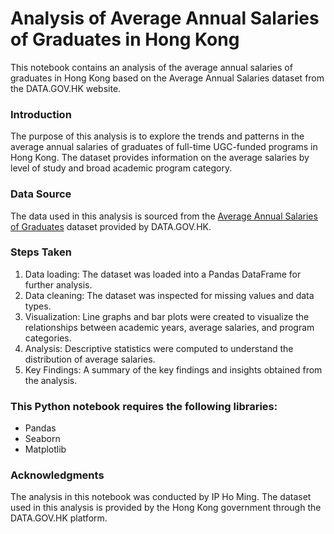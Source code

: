 # <strong>Analysis of Average Annual Salaries of Graduates in Hong Kong</strong>
This notebook contains an analysis of the average annual salaries of graduates in Hong Kong based on the Average Annual Salaries dataset from the DATA.GOV.HK website.

### Introduction
The purpose of this analysis is to explore the trends and patterns in the average annual salaries of graduates of full-time UGC-funded programs in Hong Kong. The dataset provides information on the average salaries by level of study and broad academic program category.

### Data Source
The data used in this analysis is sourced from the [Average Annual Salaries of Graduates](https://data.gov.hk/en-data/dataset/hk-ugc-ugc-average-annual-salaries-graduates) dataset provided by DATA.GOV.HK.


### Steps Taken
<ol>
  <li><strong></strong> Data loading: The dataset was loaded into a Pandas DataFrame for further analysis.</li>
  <li><strong></strong> Data cleaning: The dataset was inspected for missing values and data types.</li>
  <li><strong></strong> Visualization: Line graphs and bar plots were created to visualize the relationships between academic years, average salaries, and program categories.</li>
  <li><strong></strong> Analysis: Descriptive statistics were computed to understand the distribution of average salaries.</li>
  <li><strong></strong> Key Findings: A summary of the key findings and insights obtained from the analysis.</li>
</ol>

### This Python notebook requires the following libraries:

- Pandas
- Seaborn
- Matplotlib

### Acknowledgments
The analysis in this notebook was conducted by IP Ho Ming. The dataset used in this analysis is provided by the Hong Kong government through the DATA.GOV.HK platform.


